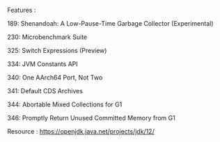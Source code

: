 Features :

189:	Shenandoah: A Low-Pause-Time Garbage Collector (Experimental)

230:	Microbenchmark Suite

325:	Switch Expressions (Preview)

334:	JVM Constants API

340:	One AArch64 Port, Not Two

341:	Default CDS Archives

344:	Abortable Mixed Collections for G1

346:	Promptly Return Unused Committed Memory from G1

Resource : https://openjdk.java.net/projects/jdk/12/
